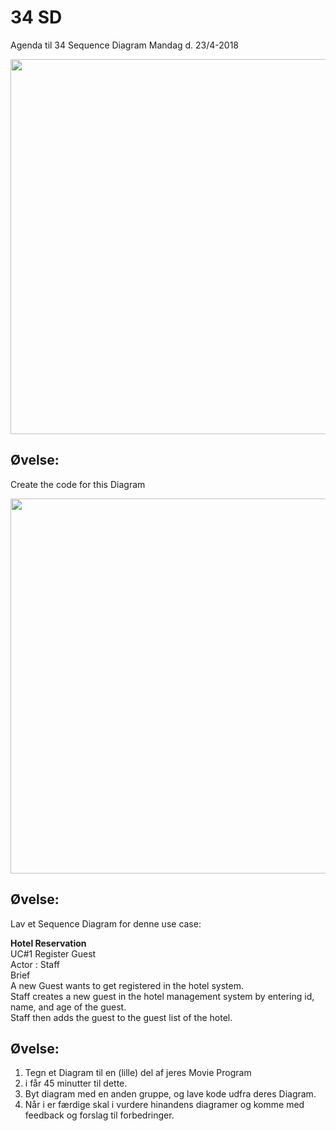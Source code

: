 # 34 SD
Agenda til 34 Sequence Diagram Mandag d. 23/4-2018

<img src="https://github.com/dat18v2/34_sd/blob/master/img/ATM_SD.JPG" width="600px">

## Øvelse: 
Create the code for this Diagram

<img src="https://github.com/dat18v2/34_sd/blob/master/img/SD_Exercise.JPG" width="600px">

## Øvelse:
Lav et Sequence Diagram for denne use case:

**Hotel Reservation**    
UC#1 Register Guest    
Actor : Staff    
Brief    
A new Guest wants to get registered in the hotel system.    
Staff creates a new guest in the hotel management system by entering  id, name, and age of the guest.    
Staff then adds the guest to the guest list of the hotel.

## Øvelse:

1. Tegn et Diagram til en (lille) del af jeres Movie Program
  1. i får 45 minutter til dette.
2. Byt diagram med en anden gruppe, og lave kode udfra deres Diagram.
  2. Når i er færdige skal i vurdere hinandens diagramer og komme med feedback og forslag til forbedringer. 
